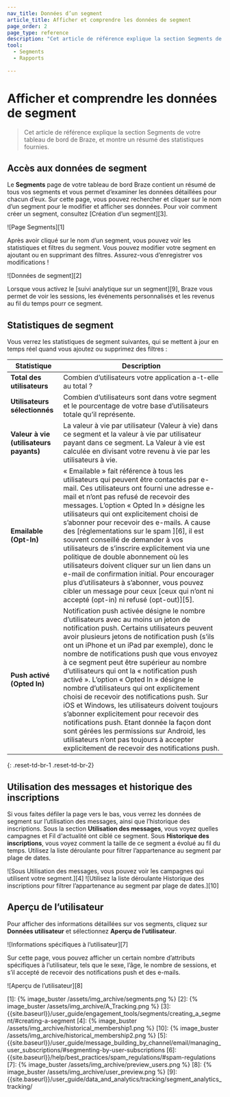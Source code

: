 ```yaml
---
nav_title: Données d’un segment
article_title: Afficher et comprendre les données de segment
page_order: 2
page_type: reference
description: "Cet article de référence explique la section Segments de votre tableau de bord de Braze, et montre un résumé des statistiques fournies."
tool: 
  - Segments
  - Rapports
  
---
```

# Afficher et comprendre les données de segment

> Cet article de référence explique la section Segments de votre tableau de bord de Braze, et montre un résumé des statistiques fournies.

## Accès aux données de segment

Le **Segments** page de votre tableau de bord Braze contient un résumé de tous vos segments et vous permet d’examiner les données détaillées pour chacun d’eux. Sur cette page, vous pouvez rechercher et cliquer sur le nom d’un segment pour le modifier et afficher ses données. Pour voir comment créer un segment, consultez [Création d’un segment][3].

![Page Segments][1]

Après avoir cliqué sur le nom d’un segment, vous pouvez voir les statistiques et filtres du segment. Vous pouvez modifier votre segment en ajoutant ou en supprimant des filtres. Assurez-vous d’enregistrer vos modifications !

![Données de segment][2]

Lorsque vous activez le [suivi analytique sur un segment][9], Braze vous permet de voir les sessions, les événements personnalisés et les revenus au fil du temps pourr ce segment.

## Statistiques de segment

Vous verrez les statistiques de segment suivantes, qui se mettent à jour en temps réel quand vous ajoutez ou supprimez des filtres :

| Statistique | Description |
| --------- | --- |
| **Total des utilisateurs** | Combien d’utilisateurs votre application a-t-elle au total ? |
| **Utilisateurs sélectionnés** | Combien d’utilisateurs sont dans votre segment et le pourcentage de votre base d’utilisateurs totale qu’il représente. |
| **Valeur à vie (utilisateurs payants)** | La valeur à vie par utilisateur (Valeur à vie) dans ce segment et la valeur à vie par utilisateur payant dans ce segment. La Valeur à vie est calculée en divisant votre revenu à vie par les utilisateurs à vie. |
| **Emailable (Opt-In)** | « Emailable » fait référence à tous les utilisateurs qui peuvent être contactés par e-mail. Ces utilisateurs ont fourni une adresse e-mail et n’ont pas refusé de recevoir des messages. L’option « Opted In » désigne les utilisateurs qui ont explicitement choisi de s’abonner pour recevoir des e-mails. A cause des [réglementations sur le spam ][6], il est souvent conseillé de demander à vos utilisateurs de s’inscrire explicitement via une politique de double abonnement où les utilisateurs doivent cliquer sur un lien dans un e-mail de confirmation initial. Pour encourager plus d’utilisateurs à s’abonner, vous pouvez cibler un message pour ceux [ceux qui n’ont ni accepté (opt-in) ni refusé (opt-out)][5]. |
| **Push activé (Opted In)** | Notification push activée désigne le nombre d’utilisateurs avec au moins un jeton de notification push. Certains utilisateurs peuvent avoir plusieurs jetons de notification push (s’ils ont un iPhone et un iPad par exemple), donc le nombre de notifications push que vous envoyez à ce segment peut être supérieur au nombre d’utilisateurs qui ont la « notification push activé ». L’option « Opted In » désigne le nombre d’utilisateurs qui ont explicitement choisi de recevoir des notifications push. Sur iOS et Windows, les utilisateurs doivent toujours s’abonner explicitement pour recevoir des notifications push. Etant donnée la façon dont sont gérées les permissions sur Android, les utilisateurs n’ont pas toujours à accepter explicitement de recevoir des notifications push. |
{: .reset-td-br-1 .reset-td-br-2}

## Utilisation des messages et historique des inscriptions

Si vous faites défiler la page vers le bas, vous verrez les données de segment sur l’utilisation des messages, ainsi que l’historique des inscriptions. Sous la section **Utilisation des messages**, vous voyez quelles campagnes et Fil d'actualité ont ciblé ce segment. Sous **Historique des inscriptions**, vous voyez comment la taille de ce segment a évolué au fil du temps. Utilisez la liste déroulante pour filtrer l’appartenance au segment par plage de dates.

![Sous Utilisation des messages, vous pouvez voir les campagnes qui utilisent votre segment.][4]
![Utilisez la liste déroulante Historique des inscriptions pour filtrer l’appartenance au segment par plage de dates.][10]

## Aperçu de l’utilisateur

Pour afficher des informations détaillées sur vos segments, cliquez sur **Données utilisateur** et sélectionnez **Aperçu de l’utilisateur**.

![Informations spécifiques à l’utilisateur][7]

Sur cette page, vous pouvez afficher un certain nombre d’attributs spécifiques à l’utilisateur, tels que le sexe, l’âge, le nombre de sessions, et s’il accepté de recevoir des notifications push et des e-mails.

![Aperçu de l’utilisateur][8]

[1]: {% image_buster /assets/img_archive/segments.png %}
[2]: {% image_buster /assets/img_archive/A_Tracking.png %}
[3]: {{site.baseurl}}/user_guide/engagement_tools/segments/creating_a_segment/#creating-a-segment
[4]: {% image_buster /assets/img_archive/historical_membership1.png %}
[10]: {% image_buster /assets/img_archive/historical_membership2.png %}
[5]: {{site.baseurl}}/user_guide/message_building_by_channel/email/managing_user_subscriptions/#segmenting-by-user-subscriptions
[6]: {{site.baseurl}}/help/best_practices/spam_regulations/#spam-regulations
[7]: {% image_buster /assets/img_archive/preview_users.png %}
[8]: {% image_buster /assets/img_archive/user_preview.png %}
[9]: {{site.baseurl}}/user_guide/data_and_analytics/tracking/segment_analytics_tracking/